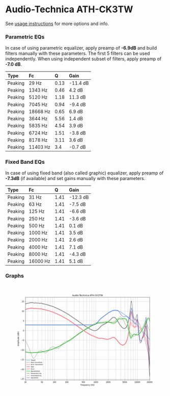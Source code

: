 # Audio-Technica ATH-CK3TW
See [usage instructions](https://github.com/jaakkopasanen/AutoEq#usage) for more options and info.

### Parametric EQs
In case of using parametric equalizer, apply preamp of **-6.9dB** and build filters manually
with these parameters. The first 5 filters can be used independently.
When using independent subset of filters, apply preamp of **-7.0 dB**.

| Type    | Fc       |    Q | Gain     |
|:--------|:---------|:-----|:---------|
| Peaking | 29 Hz    | 0.13 | -11.4 dB |
| Peaking | 1343 Hz  | 0.46 | 4.2 dB   |
| Peaking | 5120 Hz  | 1.18 | 11.3 dB  |
| Peaking | 7045 Hz  | 0.94 | -9.4 dB  |
| Peaking | 18668 Hz | 0.65 | 6.9 dB   |
| Peaking | 3644 Hz  | 5.56 | 1.4 dB   |
| Peaking | 5835 Hz  | 4.54 | 3.9 dB   |
| Peaking | 6724 Hz  | 1.51 | -3.8 dB  |
| Peaking | 8178 Hz  | 3.11 | 3.6 dB   |
| Peaking | 11403 Hz | 3.4  | -0.7 dB  |

### Fixed Band EQs
In case of using fixed band (also called graphic) equalizer, apply preamp of **-7.3dB**
(if available) and set gains manually with these parameters.

| Type    | Fc       |    Q | Gain     |
|:--------|:---------|:-----|:---------|
| Peaking | 31 Hz    | 1.41 | -12.3 dB |
| Peaking | 63 Hz    | 1.41 | -7.5 dB  |
| Peaking | 125 Hz   | 1.41 | -6.6 dB  |
| Peaking | 250 Hz   | 1.41 | -3.6 dB  |
| Peaking | 500 Hz   | 1.41 | 0.1 dB   |
| Peaking | 1000 Hz  | 1.41 | 3.5 dB   |
| Peaking | 2000 Hz  | 1.41 | 2.6 dB   |
| Peaking | 4000 Hz  | 1.41 | 7.1 dB   |
| Peaking | 8000 Hz  | 1.41 | -4.3 dB  |
| Peaking | 16000 Hz | 1.41 | 5.1 dB   |

### Graphs
![](./Audio-Technica%20ATH-CK3TW.png)